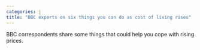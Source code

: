 ```yaml
---
categories: j
title: "BBC experts on six things you can do as cost of living rises"
---
```

BBC correspondents share some things that could help you cope with rising prices.